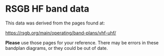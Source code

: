 # RSGB HF band data

This data was derived from the pages found at:

https://rsgb.org/main/operating/band-plans/vhf-uhf/

**Please** use those pages for your reference. There may be errors
in these bandplan diagrams, or they could be out of date.
